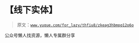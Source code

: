 # 【线下实体】

> 原文：[`www.yuque.com/for_lazy/thfiu8/zkeag3hbmpq12o6o`](https://www.yuque.com/for_lazy/thfiu8/zkeag3hbmpq12o6o)



公众号懒人找资源，懒人专属群分享